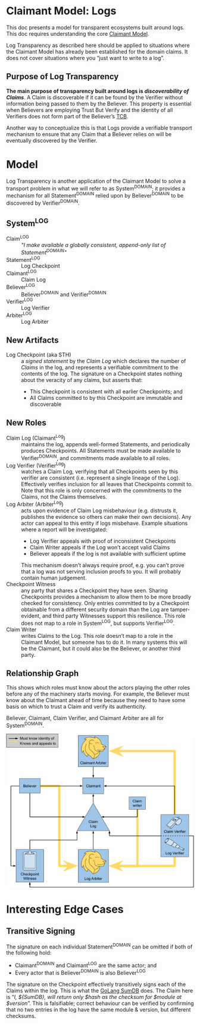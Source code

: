 # Claimant Model: Logs

This doc presents a model for transparent ecosystems built around logs. This doc requires understanding the core [Claimant Model](CoreModel.md).

Log Transparency as described here should be applied to situations where the Claimant Model has already been established for the domain claims. It does not cover situations where you “just want to write to a log”.

## Purpose of Log Transparency
**The main purpose of transparency built around logs is *discoverability of Claims***. A Claim is discoverable if it can be found by the Verifier without information being passed to them by the Believer. This property is essential when Believers are employing Trust But Verify and the identity of all Verifiers does not form part of the Believer’s [TCB](https://en.wikipedia.org/wiki/Trusted_computing_base).

Another way to conceptualize this is that Logs provide a verifiable transport mechanism to ensure that any Claim that a Believer relies on will be eventually discovered by the Verifier.

# Model
Log Transparency is another application of the Claimant Model to solve a transport problem in what we will refer to as System<sup>DOMAIN</sup>; it provides a mechanism for all Statement<sup>DOMAIN</sup> relied upon by Believer<sup>DOMAIN</sup> to be discovered by Verifier<sup>DOMAIN</sup>.

## System<sup>LOG</sup>
<dl>
<dt>Claim<sup>LOG</sup></dt>
<dd><i>"I make available a globally consistent, append-only list of Statement<sup>DOMAIN</sup>"</i></dd>
<dt>Statement<sup>LOG</sup></dt>
<dd>Log Checkpoint</dd>
<dt>Claimant<sup>LOG</sup></dt>
<dd>Claim Log</dd>
<dt>Believer<sup>LOG</sup></dt>
<dd>Believer<sup>DOMAIN</sup> and Verifier<sup>DOMAIN</sup></dd>
<dt>Verifier<sup>LOG</sup></dt>
<dd>Log Verifier</dd>
<dt>Arbiter<sup>LOG</sup></dt>
<dd>Log Arbiter</dd>
</dl>

## New Artifacts
<dl>
<dt>Log Checkpoint (aka STH)</dt>
<dd>a <i>signed statement</i> by the <i>Claim Log</i> which declares the number of <i>Claims</i> in the log, and represents a verifiable commitment to the contents of the log. The signature on a Checkpoint states nothing about the veracity of any claims, but asserts that:
<ul>
<li>This Checkpoint is consistent with all earlier Checkpoints; and</li>
<li>All Claims committed to by this Checkpoint are immutable and discoverable</li>
</ul>
</dd>

## New Roles
<dl>
<dt>Claim Log (Claimant<sup>Log</sup>)</dt>
<dd>maintains the log, appends well-formed Statements, and periodically produces Checkpoints. All Statements must be made available to Verifier<sup>DOMAIN</sup>, and commitments made available to all roles.</dd>
<dt>Log Verifier (Verifier<sup>Log</sup>)</dt>
<dd>watches a Claim Log, verifying that all Checkpoints seen by this verifier are consistent (i.e. represent a single lineage of the Log). Effectively verifies inclusion for all leaves that Checkpoints commit to. Note that this role is only concerned with the commitments to the Claims, not the Claims themselves.</dd>
<dt>Log Arbiter (Arbiter<sup>Log</sup>)</dt>
<dd>acts upon evidence of Claim Log misbehaviour (e.g. distrusts it, publishes the evidence so others can make their own decisions). Any actor can appeal to this entity if logs misbehave. Example situations where a report will be investigated:
<ul>
<li>Log Verifier appeals with proof of inconsistent Checkpoints</li>
<li>Claim Writer appeals if the Log won’t accept valid Claims</li>
<li>Believer appeals if the log is not available with sufficient uptime</li>
</ul>
This mechanism doesn’t always require proof, e.g. you can’t prove that a log was not serving inclusion proofs to you. It will probably contain human judgement.</dd>
<dt>Checkpoint Witness</dt>
<dd>any party that shares a Checkpoint they have seen. Sharing Checkpoints provides a mechanism to allow them to be more broadly checked for consistency. Only entries committed to by a Checkpoint obtainable from a different security domain than the Log are tamper-evident, and third party Witnesses support this resilience. This role does not map to a role in System<sup>LOG</sup>, but supports Verifier<sup>LOG</sup>.
<!-- TODO(mhutchinson): See Closing The Loop for discussion on ensuring that ClaimLog is being fully verified.-->
</dd>
<dt>Claim Writer</dt>
<dd>writes Claims to the Log. This role doesn’t map to a role in the Claimant Model, but someone has to do it. In many systems this will be the Claimant, but it could also be the Believer, or another third party.</dd>

## Relationship Graph
This shows which roles must know about the actors playing the other roles before any of the machinery starts moving. For example, the Believer must know about the Claimant ahead of time because they need to have some basis on which to trust a Claim and verify its authenticity.

Believer, Claimant, Claim Verifier, and Claimant Arbiter are all for System<sup>DOMAIN</sup>.

![Relationship Graph](cmrels.png)

<!-- TODO(mhutchinson): Discuss Closing The Loop when that is in the core model documentation -->

# Interesting Edge Cases
## Transitive Signing
The signature on each individual Statement<sup>DOMAIN</sup> can be omitted if both of the following hold:
* Claimant<sup>DOMAIN</sup> and Claimant<sup>LOG</sup> are the same actor; and
* Every actor that is Believer<sup>DOMAIN</sup> is also Believer<sup>LOG</sup>

The signature on the Checkpoint effectively transitively signs each of the Claims within the log. This is what the [GoLang SumDB](https://blog.golang.org/module-mirror-launch) does. The Claim here is “*I, ${SumDB}, will return only $hash as the checksum for $module at $version*”. This is falsifiable; correct behaviour can be verified by confirming that no two entries in the log have the same module & version, but different checksums.
